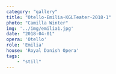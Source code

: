 ```yaml
---
category: "gallery"
title: "Otello-Emilia-KGLTeater-2018-1"
photo: "Camilla Winter"
img: '../img/emilia1.jpg'
date: "2018-04-01"
opera: 'Otello'
role: 'Emilia'
house: 'Royal Danish Opera'
tags:
    - "still"
---
```

